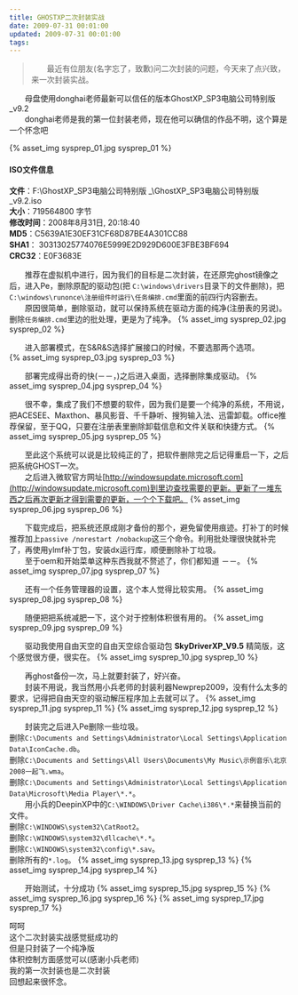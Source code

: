 ```yaml
---
title: GHOSTXP二次封装实战
date: 2009-07-31 00:01:00
updated: 2009-07-31 00:01:00
tags:
---
```

>　　最近有位朋友(名字忘了，致歉)问二次封装的问题，今天来了点兴致，来一次封装实战。
 
　　母盘使用donghai老师最新可以信任的版本GhostXP_SP3电脑公司特别版_v9.2   
　　donghai老师是我的第一位封装老师，现在他可以确信的作品不明，这个算是一个怀念吧 

<!-- more -->

{% asset_img sysprep_01.jpg sysprep_01 %}

#### ISO文件信息  
**文件**：F:\GhostXP_SP3电脑公司特别版  _\GhostXP_SP3电脑公司特别版_v9.2.iso    
**大小**：719564800 字节  
**修改时间**：2008年8月31日, 20:18:40  
**MD5**：C5639A1E30EF31CF68D87BE4A301CC88  
**SHA1**： 30313025774076E5999E2D929D600E3FBE3BF694  
**CRC32**：E0F3683E 
 
　　推荐在虚拟机中进行，因为我们的目标是二次封装，在还原完ghost镜像之后，进入Pe，删除原配的驱动包(把 `C:\windows\drivers`目录下的文件删除)，把`C:\windows\runonce\注册组件时运行\任务编排.cmd`里面的前四行内容删去。  
　　原因很简单，删除驱动，就可以保持系统在驱动方面的纯净(注册表的另说)。删除`任务编排.cmd`里边的批处理，更是为了纯净。
{% asset_img sysprep_02.jpg sysprep_02 %}


　　进入部署模式，在S&R&S选择扩展接口的时候，不要选那两个选项。  
{% asset_img sysprep_03.jpg sysprep_03 %}

　　部署完成得出奇的快(－－，)之后进入桌面，选择删除集成驱动。
{% asset_img sysprep_04.jpg sysprep_04 %}

　　很不幸，集成了我们不想要的软件，因为我们是要一个纯净的系统，不用说，把ACESEE、Maxthon、暴风影音、千千静听、搜狗输入法、迅雷卸载。office推荐保留，至于QQ，只要在注册表里删除卸载信息和文件关联和快捷方式。
{% asset_img sysprep_05.jpg sysprep_05 %}

　　至此这个系统可以说是比较纯正的了，把软件删除完之后记得重启一下，之后把系统GHOST一次。  
　　之后进入微软官方网址[http://windowsupdate.microsoft.com](http://windowsupdate.microsoft.com)到里边查找需要的更新。更新了一堆东西之后再次更新才得到需要的更新，一个个下载吧。
{% asset_img sysprep_06.jpg sysprep_06 %}

　　下载完成后，把系统还原成刚才备份的那个，避免留使用痕迹。打补丁的时候推荐加上`passive /norestart /nobackup`这三个命令。利用批处理很快就补完了，再使用ylmf补丁包，安装dx运行库，顺便删除补丁垃圾。  
　　至于oem和开始菜单这种东西我就不赘述了，你们都知道 －－。
{% asset_img sysprep_07.jpg sysprep_07 %}

　　还有一个任务管理器的设置，这个本人觉得比较实用。
{% asset_img sysprep_08.jpg sysprep_08 %}

　　随便把把系统减肥一下，这个对于控制体积很有用的。
{% asset_img sysprep_09.jpg sysprep_09 %}

　　驱动我使用自由天空的自由天空综合驱动包 **SkyDriverXP_V9.5** 精简版，这个感觉很方便，很实在。
{% asset_img sysprep_10.jpg sysprep_10 %}

　　再ghost备份一次，马上就要封装了，好兴奋。  
　　封装不用说，我当然用小兵老师的封装利器Newprep2009，没有什么太多的要求，记得把自由天空的驱动解压程序加上去就可以了。
{% asset_img sysprep_11.jpg sysprep_11 %}
{% asset_img sysprep_12.jpg sysprep_12 %}


　　封装完之后进入Pe删除一些垃圾。  
删除`C:\Documents and Settings\Administrator\Local Settings\Application Data\IconCache.db`。  
删除`C:\Documents and Settings\All Users\Documents\My Music\示例音乐\北京2008一起飞.wma`。  
删除`C:\Documents and Settings\Administrator\Local Settings\Application Data\Microsoft\Media Player\*.*`。  
　　用小兵的DeepinXP中的`C:\WINDOWS\Driver Cache\i386\*.*`来替换当前的文件。  
删除`C:\WINDOWS\system32\CatRoot2`。  
删除`C:\WINDOWS\system32\dllcache\*.*`。  
删除`C:\WINDOWS\system32\config\*.sav`。  
删除所有的`*.log`。
{% asset_img sysprep_13.jpg sysprep_13 %}
{% asset_img sysprep_14.jpg sysprep_14 %}

　　开始测试，十分成功
{% asset_img sysprep_15.jpg sysprep_15 %}
{% asset_img sysprep_16.jpg sysprep_16 %}
{% asset_img sysprep_17.jpg sysprep_17 %}

呵呵  
这个二次封装实战感觉挺成功的  
但是只封装了一个纯净版  
体积控制方面感觉可以(感谢小兵老师)  
我的第一次封装也是二次封装  
回想起来很怀念。
